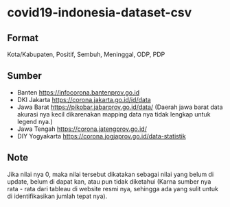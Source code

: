 # covid19-indonesia-dataset-csv

## Format
Kota/Kabupaten, Positif, Sembuh, Meninggal, ODP, PDP

## Sumber
- Banten https://infocorona.bantenprov.go.id
- DKI Jakarta https://corona.jakarta.go.id/id/data
- Jawa Barat https://pikobar.jabarprov.go.id/data/ (Daerah jawa barat data akurasi nya kecil dikarenakan mapping data nya tidak lengkap untuk legend nya.)
- Jawa Tengah https://corona.jatengprov.go.id/
- DIY Yogyakarta https://corona.jogjaprov.go.id/data-statistik

## Note
Jika nilai nya 0, maka nilai tersebut dikatakan sebagai nilai yang belum di update, belum di dapat kan, atau pun tidak diketahui (Karna sumber nya rata - rata dari tableau di website resmi nya, sehingga ada yang sulit untuk di identifikasikan jumlah tepat nya).
